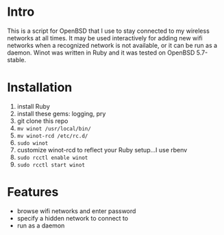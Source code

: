 # Intro

This is a script for OpenBSD that I use to stay connected to my wireless
networks at all times. It may be used interactively for adding new wifi
networks when a recognized network is not available, or it can be run as a
daemon. Winot was written in Ruby and it was tested on OpenBSD 5.7-stable.

# Installation

1. install Ruby
1. install these gems: logging, pry
1. git clone this repo
1. ````mv winot /usr/local/bin/````
1. ````mv winot-rcd /etc/rc.d/````
1. ````sudo winot````
1. customize winot-rcd to reflect your Ruby setup...I use rbenv
1. ````sudo rcctl enable winot````
1. ````sudo rcctl start winot````

# Features

* browse wifi networks and enter password
* specify a hidden network to connect to
* run as a daemon
